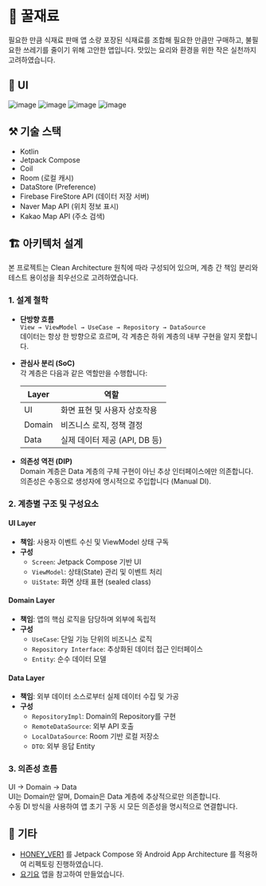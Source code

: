 # 🍯 꿀재료
필요한 만큼 식재료 판매 앱
소량 포장된 식재료를 조합해 필요한 만큼만 구매하고, 불필요한 쓰레기를 줄이기 위해 고안한 앱입니다.
맛있는 요리와 환경을 위한 작은 실천까지 고려하였습니다.


## 👀 UI
![image](https://github.com/user-attachments/assets/8f4f009e-5950-44d1-a356-778fac0d4ab0)
![image](https://github.com/user-attachments/assets/72bf0cc7-341b-470e-a4ff-b689387cddeb)
![image](https://github.com/user-attachments/assets/991733c8-6e95-4024-a69d-bd5c307d912d)
![image](https://github.com/user-attachments/assets/0279b1d4-a1a5-49bd-8572-cc21147139e4)


## ⚒️ 기술 스택
- Kotlin
- Jetpack Compose
- Coil
- Room (로컬 캐시)
- DataStore (Preference)
- Firebase FireStore API (데이터 저장 서버)
- Naver Map API (위치 정보 표시)
- Kakao Map API (주소 검색)


## 🏗️ 아키텍처 설계
본 프로젝트는 Clean Architecture 원칙에 따라 구성되어 있으며, 계층 간 책임 분리와 테스트 용이성을 최우선으로 고려하였습니다.

### 1. 설계 철학
- **단방향 흐름**  
  `View → ViewModel → UseCase → Repository → DataSource`  
  데이터는 항상 한 방향으로 흐르며, 각 계층은 하위 계층의 내부 구현을 알지 못합니다.

- **관심사 분리 (SoC)**  
  각 계층은 다음과 같은 역할만을 수행합니다:

  | Layer   | 역할                      |
  |---------|---------------------------|
  | UI      | 화면 표현 및 사용자 상호작용 |
  | Domain  | 비즈니스 로직, 정책 결정     |
  | Data    | 실제 데이터 제공 (API, DB 등) |

- **의존성 역전 (DIP)**  
  Domain 계층은 Data 계층의 구체 구현이 아닌 추상 인터페이스에만 의존합니다.  
  의존성은 수동으로 생성자에 명시적으로 주입합니다 (Manual DI).


### 2. 계층별 구조 및 구성요소
#### UI Layer
- **책임**: 사용자 이벤트 수신 및 ViewModel 상태 구독
- **구성**
    - `Screen`: Jetpack Compose 기반 UI
    - `ViewModel`: 상태(State) 관리 및 이벤트 처리
    - `UiState`: 화면 상태 표현 (sealed class)

#### Domain Layer
- **책임**: 앱의 핵심 로직을 담당하며 외부에 독립적
- **구성**
    - `UseCase`: 단일 기능 단위의 비즈니스 로직
    - `Repository Interface`: 추상화된 데이터 접근 인터페이스
    - `Entity`: 순수 데이터 모델

#### Data Layer
- **책임**: 외부 데이터 소스로부터 실제 데이터 수집 및 가공
- **구성**
    - `RepositoryImpl`: Domain의 Repository를 구현
    - `RemoteDataSource`: 외부 API 호출
    - `LocalDataSource`: Room 기반 로컬 저장소
    - `DTO`: 외부 응답 Entity

### 3. 의존성 흐름
UI → Domain → Data  
UI는 Domain만 알며, Domain은 Data 계층에 추상적으로만 의존합니다.  
수동 DI 방식을 사용하여 앱 초기 구동 시 모든 의존성을 명시적으로 연결합니다.

## 🎸 기타
- [HONEY_VER1](https://github.com/k-ye0415/Honey-ver1) 를 Jetpack Compose 와 Android App Architecture 를 적용하여 리펙토링 진행하였습니다.
- [요기요](https://www.yogiyo.co.kr/mobile/#/) 앱을 참고하여 만들었습니다.
